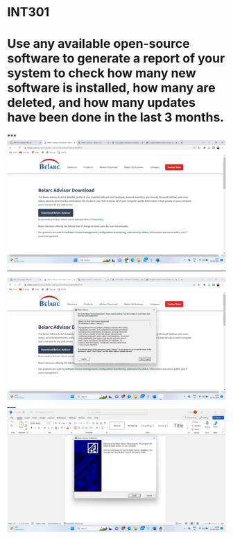 # INT301
<h1>Use any available open-source software to generate a report of your system to check how many new software is installed, how many are deleted, and how many updates have been done in the last 3 months.</h1>
***
<img src="assets/Screenshot (201).png" alt="demo image">

___
<img src="assets/Screenshot (202).png" alt="demo image">
___
<img src="assets/Screenshot (203).png" alt="demo image">